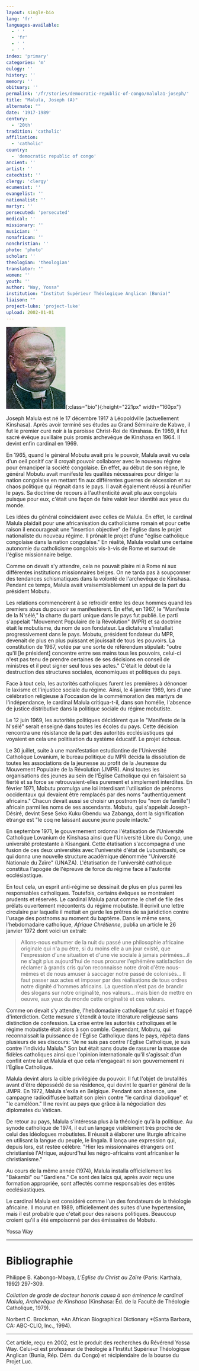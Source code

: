 ```yaml
---
layout: single-bio
lang: 'fr'
languages-available:
  - ' '
  - 'fr'
  - ' '
  - ' '
index: 'primary'
categories: 'm'
eulogy: ''
history: ''
memory: ''
obituary: ''
permalink: '/fr/stories/democratic-republic-of-congo/malula1-joseph/'
title: "Malula, Joseph (A)"
alternate: ""
date: '1917-1989'
century:
  - '20th'
tradition: 'catholic'
affiliation:
  - 'catholic'
country:
  - 'democratic republic of congo'
ancient: ''
artist: ''
catechist: ''
clergy: 'clergy'
ecumenist: ''
evangelist: ''
nationalist: ''
martyr: ''
persecuted: 'persecuted'
medical: ''
missionary: ''
musician: ''
nonafrican: ''
nonchristian: ''
photo: 'photo'
scholar: ''
theologian: 'theologian'
translator: ''
women: ''
youth: ''
author: "Way, Yossa"
institution: "Institut Supérieur Théologique Anglican (Bunia)"
liaison: ""
project-luke: 'project-luke'
upload: 2002-01-01
---
```


![](/images/bio-pics/demrepcongo/malula1-joseph/malula.jpg){:class="bio"}{:height="221px" width="160px"}

Joseph Malula est né le 17 décembre 1917 à Léopoldville (actuellement Kinshasa).  Après avoir terminé ses études au Grand Séminaire de Kabwe, il fut le premier curé noir à la paroisse Christ-Roi de Kinshasa.  En 1959, il fut sacré évêque auxillaire puis promis archevêque de Kinshasa en 1964.  Il devint enfin cardinal en 1969.

En 1965, quand le général Mobutu avait pris le pouvoir, Malula avait vu cela d'un oeil positif car il croyait pouvoir collaborer avec le nouveau régime pour émanciper la société congolaise.  En effet, au début de son règne, le général Mobutu avait manifesté les qualités nécessaires pour diriger la nation congolaise en mettant fin aux différentes guerres de sécession et au chaos politique qui régnait dans le pays.  Il avait également réussi à réunifier le pays.  Sa doctrine de recours à l'authenticité avait plu aux congolais puisque pour eux, c'était une façon de faire valoir leur identité aux yeux du monde.

Les idées du général coincidaient avec celles de Malula.  En effet, le cardinal Malula plaidait pour une africanisation du catholicisme romain et pour cette raison il encourageait une "insertion objective" de l'&eacute;glise dans le projet nationaliste du nouveau régime.  Il prônait le projet d'une "église catholique congolaise dans la nation congolaise."  En réalité, Malula voulait une certaine autonomie du catholicisme congolais vis-à-vis de Rome et surtout de l'église missionnaire belge.

Comme on devait s'y attendre, cela ne pouvait plaire ni à Rome ni aux différentes institutions missionnaires belges.  On ne tarda pas à soupçonner des tendances schismatiques dans la volonté de l'archevêque de Kinshasa.  Pendant ce temps, Malula avait vraisemblablement un appui de la part du président Mobutu.

Les relations commenc&egrave;rent à se refroidir entre les deux hommes quand les premiers abus du pouvoir se manifest&egrave;rent.  En effet, en 1967, le "Manifeste de la N'sélé," la charte du parti unique dans le pays fut publié.  Le parti s'appelait "Mouvement Populaire de la Révolution" (MPR) et sa doctrine était le mobutisme, du nom de son fondateur.  La dictature s'installait progressivement dans le pays.  Mobutu, président fondateur du MPR, devenait de plus en plus puissant et jouissait de tous les pouvoirs.  La constitution de 1967, votée par une sorte de référendum stipulait: "outre qu'il [le président] concentre entre ses mains tous les pouvoirs, celui-ci n'est  pas tenu de prendre certaines de ses décisions en conseil de ministres et il peut signer seul tous ses actes."  C'était le début de la destruction des structures sociales, économiques et politiques du pays.

Face à tout cela, les autorités catholiques furent les premières à dénoncer le laxisme et l'injustice sociale du régime.  Ainsi, le 4 janvier 1969, lors d'une célébration religieuse à l'occasion de la commémoration des martyrs de l'indépendance, le cardinal Malula critiqua-t-il, dans son homélie, l'absence de justice distributive dans la politique sociale du régime mobutiste.

Le 12 juin 1969, les autorités politiques décidèrent que le "Manifeste de la N'sélé" serait enseigné dans toutes les écoles du pays.  Cette décision rencontra une résistance de la part des autorités ecclésiastiques qui voyaient en cela une politisation du système éducatif.  Le projet échoua.

Le 30 juillet, suite à une manifestation estudiantine de l'Université Catholique Lovanium, le bureau politique du MPR décida la dissolution de toutes les associations de la jeunesse au profit de la Jeunesse du Mouvement Populaire de la Révolution (JMPR).  Ainsi toutes les organisations des jeunes au sein de l'Église Catholique qui en faisaient sa fierté et sa force se retrouvaient-elles  purement et simplement interdites.  En février 1971, Mobutu promulga une loi interdisant l'utilisation de prénoms occidentaux qui devaient &ecirc;tre remplac&eacute;s par des noms "authentiquement africains."  Chacun devait aussi se choisir un postnom (ou "nom de famille") africain parmi les noms de ses ascendants.  Mobutu, qui s'appelait Joseph-Désiré, devint Sese Seko Kuku Gbendu wa Zabanga, dont la signification étrange est "le coq ne laissant aucune jeune poule intacte."

En septembre 1971, le gouvernement ordonna l'étatisation de l'Université Catholique Lovanium de Kinshasa ainsi que l'Université Libre du Congo, une université protestante à Kisangani.  Cette étatisation s'accompagna d'une fusion de ces deux universités avec l'université d'état de Lubumbashi, ce qui donna une nouvelle structure académique dénommée "Université Nationale du Zaïre" (UNAZA).  L'étatisation de l'université catholique constitua l'apogée de l'épreuve de force du régime face à l'autorité ecclésiastique.

En tout cela, un esprit anti-régime se dessinait de plus en plus parmi les responsables catholiques.  Toutefois, certains évêques se montraient prudents et réservés.  Le cardinal Malula parut comme le chef de file des prélats ouvertement mécontents du régime mobutiste.  Il écrivit une lettre circulaire par laquelle il mettait en garde les prêtres de sa juridiction contre l'usage des postnoms au moment du baptême.  Dans le même sens, l'hebdomadaire catholique, *Afrique Chrétienne*, publia un article le 26 janvier 1972 dont voici un extrait:

> Allons-nous exhumer de la nuit du passé une philosophie africaine originale qui n'a pu être, si du moins elle a un jour existé, que l'expression d'une situation et d'une vie sociale à jamais périmées...il ne s'agit plus aujourd'hui de nous procurer l'ephémère satisfaction de réclamer à grands cris qu'on reconnaisse notre droit d'être nous-mêmes et de nous amuser à saccager notre passé de colonisés... Il faut passer aux actes et imposer par des réalisations de tous ordres notre dignité d'hommes africains.  La question n'est pas de brandir des slogans sur notre originalité, nos valeurs... mais bien de mettre en oeuvre, aux yeux du monde cette originalité et ces valeurs.

Comme on devait s'y attendre, l'hebdomadaire catholique fut saisi et frappé d'interdiction.  Cette mesure s'étendit à toute littérature religieuse sans distinction de confession.  La crise entre les autorités catholiques et le régime mobutiste était alors à son comble.  Cependant, Mobutu, qui reconnaissait la puissance de l'Église Catholique dans le pays, répéta dans plusieurs de ses discours: "Je ne suis pas contre l'Église Catholique, je suis contre l'individu Malula."  Son but était sans doute de rassurer la masse de fidèles catholiques ainsi que l'opinion internationale qu'il s'agissait d'un conflit entre lui et Malula et que cela n'engageait ni son gouvernement ni l'Église Catholique.

Malula devint alors la cible privilégiée du pouvoir.  Il fut l'objet de brutalités avant d'être dépossédé de sa résidence, qui devint le quartier général de la JMPR.  En 1972, Malula s'exila en Belgique.  Pendant son absence, une campagne radiodiffusée battait son plein contre "le cardinal diabolique" et "le caméléon."  Il ne revint au pays que grâce à la négociation des diplomates du Vatican.

De retour au pays, Malula s'intéressa plus à la théologie qu'à la politique.  Au synode catholique de 1974, il eut un langage visiblement très proche de celui des idéologues mobutistes.  Il réussit à élaborer une liturgie africaine en utilisant la langue du peuple, le lingala.  Il lança une expression qui, depuis lors, est restée célèbre: "Hier les missionnaires étrangers ont christianisé l'Afrique, aujourd'hui les négro-africains vont africaniser le christianisme."

Au cours de la même année (1974), Malula installa officiellement les "Bakambi" ou "Gardiens." Ce sont des laïcs qui, apr&egrave;s avoir reçu une formation appropriée, sont affectés comme responsables des entités ecclésiastiques.

Le cardinal Malula est considéré comme l'un des fondateurs de la théologie africaine.  Il mourut en 1989, officiellement des suites d'une hypertension, mais il est probable que c'était pour des raisons politiques.  Beaucoup croient qu'il a été empoisonné par des émissaires de Mobutu.

Yossa Way

---

# Bibliographie

Philippe B. Kabongo-Mbaya, *L'Église du Christ au Zaïre* (Paris: Karthala, 1992) 297-309.

*Collation de grade de docteur honoris causa à son éminence le cardinal Malula, Archevêque de Kinshasa* (Kinshasa: Éd. de la Faculté de Théologie Catholique, 1979).

Norbert C. Brockman, *An African Biographical Dictionary *(Santa Barbara, CA: ABC-CLIO, Inc., 1994).

---

Cet article, re&ccedil;u en 2002, est le produit des recherches du R&eacute;v&eacute;rend Yossa Way.  Celui-ci est professeur de th&eacute;ologie &agrave; l'Institut Sup&eacute;rieur Th&eacute;ologique Anglican (Bunia, R&eacute;p. D&eacute;m. du Congo) et r&eacute;cipiendaire de la bourse du Projet Luc.
